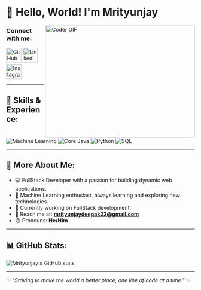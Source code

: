 # 👋 Hello, World! I'm Mrityunjay  
<img align="right" src="https://user-images.githubusercontent.com/40417995/154032668-e6d984dc-9048-438b-a21d-eb425437007e.gif" alt="Coder GIF" width="400" height="300">

### Connect with me:
[<img src='https://www.iconsdb.com/icons/preview/white/github-10-xxl.png' alt='GitHub' height='40'>](https://github.com/Mrityunjaydeepak) 
[<img src='https://www.iconsdb.com/icons/preview/white/linkedin-6-xxl.png' alt='LinkedIn' height='40'>](https://www.linkedin.com/in/mrityunjay-deepak/) 
[<img src='https://www.iconsdb.com/icons/preview/white/instagram-xxl.png' alt='Instagram' height='40'>](https://www.instagram.com/thakur_mrityunjaydeepak/)

---

## 🚀 Skills & Experience:
![Machine Learning](https://img.shields.io/badge/Machine%20Learning-%3C%2F%3E-blueviolet) 
![Core Java](https://img.shields.io/badge/Core%20Java-%3C%2F%3E-yellow) 
![Python](https://img.shields.io/badge/Python-%7C-0%2C%2022%2C%20100) 
![SQL](https://img.shields.io/badge/SQL-%7C-orange)

---

## 🔎 More About Me:
- 💻 FullStack Developer with a passion for building dynamic web applications.
- 🧠 Machine Learning enthusiast, always learning and exploring new technologies.
- 🌱 Currently working on FullStack development.
- 📧 Reach me at: **mrityunjaydeepak22@gmail.com**
- 😄 Pronouns: **He/Him**

---

## 📊 GitHub Stats:
![Mrityunjay's GitHub stats](https://github-readme-stats.vercel.app/api?username=Mrityunjaydeepak&show_icons=true&theme=gotham&hide_border=true)

---

✨ _"Striving to make the world a better place, one line of code at a time."_ ✨
